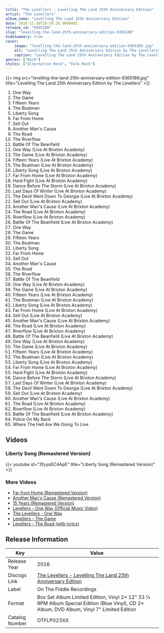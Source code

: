```yaml
---
title: "The Levellers - Levelling The Land 25th Anniversary Edition"
artist: "The Levellers"
album_name: "Levelling The Land 25th Anniversary Edition"
date: 2016-11-30T20:59:28.000000Z
release_id: "9365189"
slug: "levelling-the-land-25th-anniversary-edition-9365189"
hideSummary: true
cover:
    image: "levelling-the-land-25th-anniversary-edition-9365189.jpg"
    alt: "Levelling The Land 25th Anniversary Edition by The Levellers"
    caption: "Levelling The Land 25th Anniversary Edition by The Levellers"
genres: ["Rock"]
styles: ["Alternative Rock", "Folk Rock"]
---
```


{{< img src="levelling-the-land-25th-anniversary-edition-9365189.jpg" title="Levelling The Land 25th Anniversary Edition by The Levellers" >}}

<!-- section break -->

1. One Way
2. The Game
3. Fifteen Years
4. The Boatman
5. Liberty Song
6. Far From Home
7. Sell Out
8. Another Man's Cause
9. The Road
10. The Riverflow
11. Battle Of The Beanfield
12. One Way (Live At Brixton Academy)
13. The Game (Live At Brixton Academy)
14. Fifteen Years (Live At Brixton Academy)
15. The Boatman (Live At Brixton Academy)
16. Liberty Song (Live At Brixton Academy)
17. Far From Home (Live At Brixton Academy)
18. Hard Fight (Live At Brixton Academy)
19. Dance Before The Storm (Live At Brixton Academy)
20. Last Days Of Winter (Live At Brixton Academy)
21. The Devil Went Down To Georgia (Live At Brixton Academy)
22. Sell Out (Live At Brixton Academy)
23. Another Man's Cause (Live At Brixton Academy)
24. The Road (Live At Brixton Academy)
25. Riverflow (Live At Brixton Academy)
26. Battle Of The Beanfield (Live At Brixton Academy)
27. One Way
28. The Game
29. Fifteen Years
30. The Boatman
31. Liberty Song
32. Far From Home
33. Sell Out
34. Another Man's Cause
35. The Road
36. The Riverflow
37. Battle Of The Beanfield
38. One Way (Live At Brixton Academy)
39. The Game (Live At Brixton Academy)
40. Fifteen Years (Live At Brixton Academy)
41. The Boatman (Live At Brixton Academy)
42. Liberty Song (Live At Brixton Academy)
43. Far From Home (Live At Brixton Academy)
44. Sell Out (Live At Brixton Academy)
45. Another Man's Cause (Live At Brixton Academy)
46. The Road (Live At Brixton Academy)
47. Riverflow (Live At Brixton Academy)
48. Battle Of The Beanfield (Live At Brixton Academy)
49. One Way (Live At Brixton Academy)
50. The Game (Live At Brixton Academy)
51. Fifteen Years (Live At Brixton Academy)
52. The Boatman (Live At Brixton Academy)
53. Liberty Song (Live At Brixton Academy)
54. Far From Home (Live At Brixton Academy)
55. Hard Fight (Live At Brixton Academy)
56. Dance Before The Storm (Live At Brixton Academy)
57. Last Days Of Winter (Live At Brixton Academy)
58. The Devil Went Down To Georgia (Live At Brixton Academy)
59. Sell Out (Live At Brixton Academy)
60. Another Man's Cause (Live At Brixton Academy)
61. The Road (Live At Brixton Academy)
62. Riverflow (Live At Brixton Academy)
63. Battle Of The Beanfield (Live At Brixton Academy)
64. Police On My Back
65. Where The Hell Are We Going To Live

<!-- section break -->




## Videos
### Liberty Song (Remastered Version)
{{< youtube id="3fyyaSC4ApE" title="Liberty Song (Remastered Version)" >}}<br>

### More Videos

- [Far from Home (Remastered Version)](https://www.youtube.com/watch?v=x25Y01K0VtU)
- [Another Man's Cause (Remastered Version)](https://www.youtube.com/watch?v=fiDsuG_LIno)
- [15 Years (Remastered Version)](https://www.youtube.com/watch?v=-vB-WxV88CA)
- [Levellers - One Way (Official Music Video)](https://www.youtube.com/watch?v=u0S8RNkL5Wg)
- [The Levellers - One Way](https://www.youtube.com/watch?v=l_K1NqCpmQI)
- [Levellers - The Game](https://www.youtube.com/watch?v=5rxC6_S1a1A)
- [Levellers - The Road (with lyrics)](https://www.youtube.com/watch?v=HN4oQeKMTig)


## Release Information
|  Key           | Value                                                |
| ---------------| ---------------------------------------------------- |
| Release Year   | 2016                                   |
| Discogs Link   | [The Levellers - Levelling The Land 25th Anniversary Edition](https://www.discogs.com/release/9365189-The-Levellers-Levelling-The-Land-25th-Anniversary-Edition) |
| Label          | On The Fiddle Recordings |
| Format         | Box Set Album Limited Edition, Vinyl 2× 12" 33 ⅓ RPM Album Special Edition (Blue Vinyl), CD 2× Album, DVD Album, Vinyl 7" Limited Edition |
| Catalog Number | OTFLP023XX |
